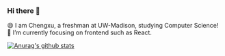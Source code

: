 ### Hi there 👋
😄 I am Chengxu, a freshman at UW-Madison, studying Computer Science!   
🔭 I’m currently focusing on frontend such as React.   

[![Anurag's github stats](https://github-readme-stats.vercel.app/api?username=cbian03 "![Chengxu's github stats")](https://github.com/anuraghazra/github-readme-stats)
<!--
**cbian03/cbian03** is a ✨ _special_ ✨ repository because its `README.md` (this file) appears on your GitHub profile.

Here are some ideas to get you started:

- 🔭 I’m currently working on ...
- 🌱 I’m currently learning ...
- 👯 I’m looking to collaborate on ...
- 🤔 I’m looking for help with ...
- 💬 Ask me about ...
- 📫 How to reach me: ...
- 😄 Pronouns: ...
- ⚡ Fun fact: ...
-->
